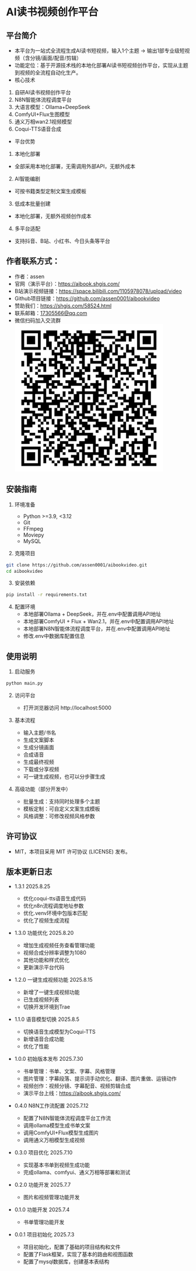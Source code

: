 # AI读书视频创作平台
## 平台简介
- 本平台为一站式全流程生成AI读书短视频，输入1个主题 → 输出1部专业级短视频（含分镜/画面/配音/剪辑）
- 功能定位：基于开源技术栈的本地化部署AI读书短视频创作平台，实现从主题到视频的全流程自动化生产。
- 核心技术
 1. 自研AI读书视频创作平台
 2. N8N智能体流程调度平台
 3. 大语言模型：Ollama+DeepSeek
 4. ComfyUI+Flux生图模型
 5. 通义万相wan2.1视频模型
 6. Coqui-TTS语音合成
- 平台优势
 1. 本地化部署
  - 全部采用本地化部署，无需调用外部API，无额外成本
 2. AI智能编剧
  - 可按书籍类型定制文案生成模板
 3. 低成本批量创建
  - 本地化部署，无额外视频创作成本
 4. 多平台适配
  - 支持抖音、B站、小红书、今日头条等平台

## 作者联系方式：
 - 作者：assen
 - 官网（演示平台）：https://aibook.shgis.com/
 - B站演示视频链接：https://space.bilibili.com/1105978078/upload/video
 - Github项目链接：https://github.com/assen0001/aibookvideo
 - 赞助我们：https://shgis.com/58524.html
 - 联系邮箱：17305566@qq.com
 - 微信扫码加入交流群 
 ![微信交流群](static/images/wx001.jpg)

## 安装指南
1. 环境准备
   - Python >=3.9, <3.12
   - Git
   - FFmpeg
   - Moviepy
   - MySQL

2. 克隆项目
```bash
git clone https://github.com/assen0001/aibookvideo.git
cd aibookvideo
```

3. 安装依赖
```bash
pip install -r requirements.txt
```

4. 配置环境
   - 本地部署Ollama + DeepSeek，并在.env中配置调用API地址
   - 本地部署ComfyUI + Flux + Wan2.1，并在.env中配置调用API地址
   - 本地部署N8N智能体流程调度平台，并在.env中配置调用API地址
   - 修改.env中数据库配置信息

## 使用说明
1. 启动服务
```bash
python main.py
```

2. 访问平台
   - 打开浏览器访问 http://localhost:5000

3. 基本流程
   - 输入主题/书名
   - 生成文案脚本
   - 生成分镜画面
   - 合成语音
   - 生成最终视频
   - 下载或分享视频
   - 可一键生成视频，也可以分步骤生成

4. 高级功能（部分开发中）
   - 批量生成：支持同时处理多个主题
   - 模板定制：可自定义文案生成模板
   - 风格调整：可修改视频风格参数


## 许可协议
- MIT，本项目采用 MIT 许可协议 (LICENSE) 发布。


## 版本更新日志
- 1.3.1 2025.8.25
  - 优化coqui-tts语音生成代码
  - 优化n8n流程调度地址参数
  - 优化.venv环境中包版本匹配
  - 优化了视频生成流程

- 1.3.0 功能优化 2025.8.20
  - 增加生成视频任务查看管理功能
  - 视频合成分辨率调整为1080
  - 其他功能和样式优化
  - 更新演示平台代码

- 1.2.0 一键生成视频功能 2025.8.15
  - 新增了一键生成视频功能
  - 已生成视频列表
  - 切换开发环境到Trae

- 1.1.0 语音模型切换 2025.8.5
  - 切换语音生成模型为Coqui-TTS
  - 新增语音合成功能
  - 优化了性能

- 1.0.0 初始版本发布 2025.7.30
  - 书单管理：书单、文案、字幕、风格管理
  - 图片管理：字幕段落、提示词手动优化、翻译、图片重做、运镜动作
  - 视频创作：视频分镜、字幕配音、视频剪辑合成
  - 演示平台上线：https://aibook.shgis.com/

- 0.4.0 N8N工作流配置 2025.7.12
  - 配置了N8N智能体流程调度平台工作流
  - 调用ollama模型生成书单文案
  - 调用ComfyUI+Flux模型生成图片
  - 调用通义万相模型生成视频

- 0.3.0 项目优化 2025.7.10
  - 实现基本书单到视频生成功能
  - 完成ollama、comfyui、通义万相等部署和测试

- 0.2.0 功能开发 2025.7.7
  - 图片和视频管理功能开发

- 0.1.0 功能开发 2025.7.4
  - 书单管理功能开发

- 0.0.1 项目初始化 2025.7.3
  - 项目初始化，配置了基础的项目结构和文件
  - 配置了Flask框架，实现了基本的路由和视图函数
  - 配置了mysql数据库，创建基本表结构
